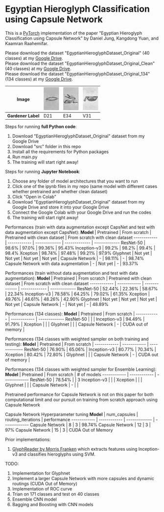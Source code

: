 # Egyptian Hieroglyph Classification using Capsule Network

This is a [PyTorch](https://pytorch.org/) implementation of the paper "Egyptian Hieroglyph Classification using Capsule Network" by Daniel Jung, Kangdong Yuan, and Kaamran Raahemifar.

Please download the dataset "EgyptianHieroglyphDataset_Original" (40 classes) at my [Google Drive](https://drive.google.com/drive/folders/1bhnMJ8NbCa-qw53EKy-olZp3cJKZU_jc?usp=sharing).<br />
Please download the dataset "EgyptianHieroglyphDataset_Original_Clean" (40 classes) at my [Google Drive](https://drive.google.com/drive/folders/1X5HdFvgWJOVtA-GxBLr1K_0FHJS2RZcZ?usp=sharing).<br />
Please download the dataset "EgyptianHieroglyphDataset_Original_134" (134 classes) at my [Google Drive](https://drive.google.com/drive/folders/1-qaDjJpZv84XIXYX1yAZnqUQBKAMxsgu?usp=sharing).

**Image** | ![alt text](/example/D21.png) | ![alt text](/example/E34.png) | ![alt text](/example/V31.png) 
------------ | ------------ | ------------- | -------------
**Gardener Label** | D21 | E34 | V31

Steps for running <b>full Python code</b>:
1. Download "EgyptianHieroglyphDataset_Original" dataset from my Google Drive
2. Download "src" folder in this repo
3. Install all the requirements for Python packages
4. Run main.py
5. The training will start right away!

Steps for running <b>Jupyter Notebook</b>:
1. Choose any folder of model architectures that you want to run
2. Click one of the ipynb files in my repo (same model with different cases whether pretrained and whether clean dataset)
3. Click "Open in Colab"
4. Download "EgyptianHieroglyphDataset_Original" dataset from my Google Drive and store it into your Google Drive
5. Connect the Google Colab with your Google Drive and run the codes
6. The training will start right away!

Performances (train with data augmentation except CapsNet and test with data augmentation except CapsNet): 
**Model** | Pretrained | From scratch | Pretrained with clean dataset | From scratch with clean dataset
------------ | ------------ | ------------- | ------------- | -------------
ResNet-50 | 98.6% | 97.0% | 99.36% | 95.43%
Inception-v3 | 99.2% | 98.2% | 99.4% | 98.4% 
Xception | 98.74% | 97.48% | 99.21% | 97.9%
Glyphnet | Not yet | Not yet | Not yet | Not yet | 
Capsule Network | - | 98.11% | - | 98.74%
Capsule Network with data augmentation | - | Not yet | - | 93.37%

Performances (train without data augmentation and test with data augmentation): 
**Model** | Pretrained | From scratch | Pretrained with clean dataset | From scratch with clean dataset
------------ | ------------ | ------------- | ------------- | -------------
ResNet-50 | 52.44% | 22.36% | 58.67% | 22.34%
Inception-v3 | 78.58% | 64.25% | 79.02% | 61.35%
Xception | 49.76% | 46.61% | 48.26% | 42.90%
Glyphnet | Not yet | Not yet | Not yet | Not yet | 
Capsule Network | - | Not yet | - | 48.89%

Performances (134 classes): 
**Model** | Pretrained | From scratch | 
------------ | ------------ | ------------- 
ResNet-50 |  | | 
Inception-v3 | 94.49% | 91.79% | 
Xception |  |  | 
Glyphnet |  |  | 
Capsule Network | - | CUDA out of memory | 

Performances (134 classes with weighted sampler on both training and testing): 
**Model** | Pretrained | From scratch | 
------------ | ------------ | ------------- 
ResNet-50 | 76.90% | 65.06% | 
Inception-v3 | 80.77% | 70.34% | 
Xception | 80.42% | 72.80% | 
Glyphnet |  |  | 
Capsule Network | - | CUDA out of memory | 

Performances (134 classes with weighted sampler for Ensemble Learning): 
**Model** | Pretrained | From scratch | # of models
------------ | ------------ | ------------- 
ResNet-50 | 78.54% |  | 3
Inception-v3 |  |  | 
Xception |  |  | 
Glyphnet |  |  | 
Capsule Network | - |  | 


Pretrained performance for Capsule Network is not on this paper for both computational limit and our pursuit on training from scratch approach using Capsule Network

Capsule Network Hyperparameter tuning
**Model** | num_capsules | routing_iterations | performance
------------ | ------------ | ------------- | -------------
Capsule Network | 8 | 3 | 98.74%
Capsule Network | 12 | 3 | 97%
Capsule Network | 15 | 3 | CUDA Out of Memory

Prior implementations:
1. [GlyphReader by Morris Franken](https://github.com/morrisfranken/glyphreader) which extracts features using Inception-v3 and classifies hieroglyphs using SVM.

TODO:
1. Implementation for Glyphnet
2. Implement a larger Capsule Network with more capsules and dynamic routings (CUDA Out of Memory)
3. Implementation of ROC curve
4. Trian on 171 classes and test on 40 classes
5. Ensemble CNN model
6. Bagging and Boosting with CNN models
